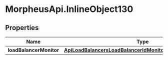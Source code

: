 # MorpheusApi.InlineObject130

## Properties

Name | Type | Description | Notes
------------ | ------------- | ------------- | -------------
**loadBalancerMonitor** | [**ApiLoadBalancersLoadBalancerIdMonitorsLoadBalancerMonitor**](ApiLoadBalancersLoadBalancerIdMonitorsLoadBalancerMonitor.md) |  | [optional] 


